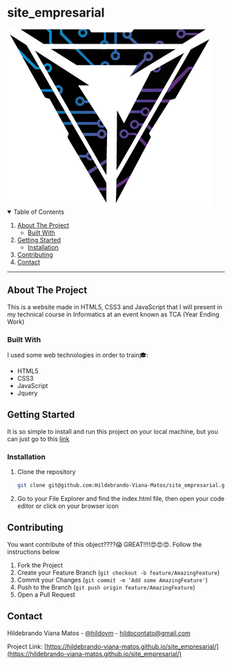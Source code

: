 # site_empresarial
 <a href="https://hildebrando-viana-matos.github.io/site_empresarial/">
    <img  align=”center" src="https://github.com/Hildebrando-Viana-Matos/site_empresarial/blob/main/img/logo.png" alt="banner TODI">
 </a>
<details open="open">
  <summary>Table of Contents</summary>
  <ol>
    <li>
      <a href="#about-the-project">About The Project</a>
      <ul>
        <li><a href="#built-with">Built With</a></li>
      </ul>
    </li>
    <li>
      <a href="#getting-started">Getting Started</a>
      <ul>
        <li><a href="#installation">Installation</a></li>
      </ul>
    </li>
    <li><a href="#contributing">Contributing</a></li>
    <li><a href="#contact">Contact</a></li>
  </ol>
</details>

<hr>

## About The Project
<p>This is a website made in HTML5, CSS3 and JavaScript that I will present in my technical course in Informatics at an event known as TCA (Year Ending Work)</p>

### Built With
I used some web technologies in order to train:mortar_board::
* HTML5
* CSS3
* JavaScript
* Jquery

## Getting Started
It is so simple to install and run this project on your local machine, but you can just go to this [link](https://hildebrando-viana-matos.github.io/site_empresarial/)
### Installation
1. Clone the repository
   ```sh
   git clone git@github.com:Hildebrando-Viana-Matos/site_empresarial.git
   ```
2. Go to your File Explorer and find the index.html file, then open your code editor or click on your browser icon

## Contributing

You want contribute of this object????:scream: GREAT!!!!:heart_eyes::heart_eyes::heart_eyes:. Follow the instructions below

1. Fork the Project
2. Create your Feature Branch (`git checkout -b feature/AmazingFeature`)
3. Commit your Changes (`git commit -m 'Add some AmazingFeature'`)
4. Push to the Branch (`git push origin feature/AmazingFeature`)
5. Open a Pull Request

## Contact

Hildebrando Viana Matos - [@hildovm](https://www.instagram.com/hildovm/) - hildocontato@gmail.com

Project Link: [https://hildebrando-viana-matos.github.io/site_empresarial/](https://hildebrando-viana-matos.github.io/site_empresarial/)
